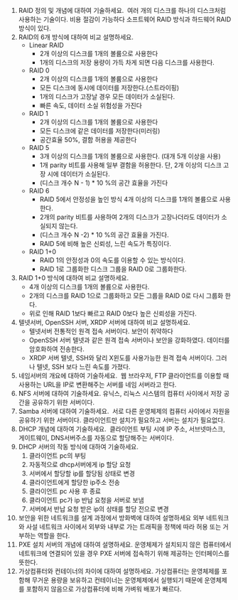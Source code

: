 1. RAID 정의 및 개념에 대하여 기술하세요. 
   여러 개의 디스크를 하나의 디스크처럼 사용하는 기술이다.
   비용 절감이 가능하다
   소프트웨어 RAID 방식과 하드웨어 RAID 방식이 있다.
2. RAID의 6개 방식에 대하여 비교 설명하세요. 
   - Linear RAID
	   - 2개 이상의 디스크를 1개의 볼륨으로 사용한다
	   - 1개의 디스크의 저장 용량이 가득 차게 되면 다음 디스크를 사용한다.
   - RAID 0
	   - 2개 이상의 디스크를 1개의 볼륨으로 사용한다
	   - 모든 디스크에 동시에 데이터를 저장한다.(스트라이핑)
	   - 1개의 디스크가 고장날 경우 모든 데이터가 소실된다.
	   - 빠른 속도, 데이터 소실 위험성을 가진다
   - RAID 1
	   - 2개 이상의 디스크를 1개의 볼륨으로 사용한다
	   - 모든 디스크에 같은 데이터를 저장한다(미러링)
	   - 공간효율 50%, 결함 허용을 제공한다
   - RAID 5
	   - 3개 이상의 디스크를 1개의 볼륨으로 사용한다. (대개 5개 이상을 사용)
	   - 1개 parity 비트를 사용해 일부 결함을 허용한다. 단, 2개 이상의 디스크 고장 시에 데이터가 소실된다.
	   - (디스크 개수 N - 1) \* 10 %의 공간 효율을 가진다
   - RAID 6
	   - RAID 5에서 안정성을 높인 방식 4개 이상의 디스크를 1개의 볼륨으로 사용한다.
	   - 2개의 parity 비트를 사용하여 2개의 디스크가 고장나더라도 데이터가 소실되지 않는다.
	   - (디스크 개수 N -2) \* 10 %의 공간 효율을 가진다.
	   - RAID 5에 비해 높은 신뢰성, 느린 속도가 특징이다.
   - RAID 1+0
	   - RAID 1의 안정성과 0의 속도를 이용할 수 있는 방식이다.
	   - RAID 1로 그룹화한 디스크 그룹을 RAID 0로 그룹화한다.
1. RAID 1+0 방식에 대하여 비교 설명하세요. 
   - 4개 이상의 디스크를 1개의 볼륨으로 사용한다.
   - 2개의 디스크를 RAID 1으로 그룹화하고 모든 그룹을 RAID 0로 다시 그룹화 한다.
   - 위로 인해 RAID 1보다 빠르고 RAID 0보다 높은 신뢰성을 가진다.
1. 텔넷서버, OpenSSH 서버, XRDP 서버에 대하여 비교 설명하세요. 
   - 텔넷서버
     전통적인 원격 접속 서버이다. 보안이 취약하다
   - OpenSSH 서버
     텔넷과 같은 원격 접속 서버이나 보안을 강화하였다. 데이터를 암호화하여 전송한다.
   - XRDP 서버
     텔넷, SSH와 달리 X윈도를 사용가능한 원격 접속 서버이다. 그러나 텔넷, SSH 보다 느린 속도를 가졌다.
2. 네임서버의 개요에 대하여 기술하세요. 
   웹 브라우저, FTP 클라이언트를 이용할 때 사용하는 URL을 IP로 변환해주는 서버를 네임 서버라고 한다.
3. NFS 서버에 대하여 기술하세요.
   유닉스, 리눅스 시스템의 컴퓨터 사이에서 저장 공간을 공유하기 위한 서버이다. 
4. Samba 서버에 대하여 기술하세요. 
   서로 다른 운영체제의 컴퓨터 사이에서 자원을 공유하기 위한 서버이다.
   클라이언트만 설치가 필요하고 서버는 설치가 필요없다.
5. DHCP 개념에 대하여 기술하세요. 
   클라이언트 부팅 시에 IP 주소, 서브넷마스크, 게이트웨이, DNS서버주소를 자동으로 할당해주는 서버이다.
6. DHCP 서버의 작동 방식에 대하여 기술하세요. 
   1. 클라이언트 pc의 부팅
   2. 자동적으로 dhcp서버에게 ip 할당 요청
   3. 서버에서 할당할 ip를 할당됨 상태로 변경
   4. 클라이언트에게 할당한 ip주소 전송
   5. 클라이언트 pc 사용 후 종료
   6. 클라이언트 pc가 ip 반납 요청을 서버로 보냄
   7. 서버에서 반납 요청 받은 ip의 상태를 할당 전으로 변경
7. 보안을 위한 네트워크를 설계 과정에서 방화벽에 대하여 설명하세요
   외부 네트워크와 사설 네트워크 사이에서 외부와 내부로 가는 트래픽을 정책에 따라 허용 또는 거부하는 역할을 한다.
8. PXE 설치 서버의 개념에 대하여 설명하세요.
   운영체제가 설치되지 않은 컴퓨터에서 네트워크에 연결되어 있을 경우 PXE 서버에 접속하기 위해 제공하는 인터페이스를 뜻한다.
9. 가상컴퓨터와 컨테이너의 차이에 대하여 설명하세요.
   가상컴퓨터는 운영체제를 포함해 무거운 용량을 보유하고 컨테이너는 운영체제에서 실행되기 때문에 운영체제를 포함하지 않음으로 가상컴퓨터에 비해 가벼워 배포가 빠르다.
